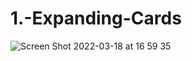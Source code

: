 # 1.-Expanding-Cards
![Screen Shot 2022-03-18 at 16 59 35](https://user-images.githubusercontent.com/66386522/159095005-e7ac366c-2533-4173-a539-cafc39347b4a.png)
